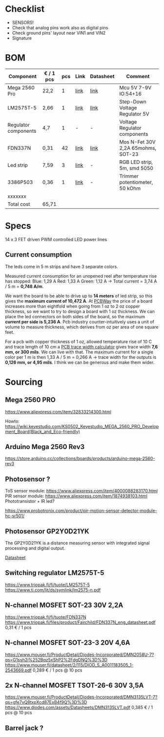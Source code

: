 # Checklist

* SENSORS!
* Check that analog pins work also as digital pins
* Check ground pins' layout near VIN1 and VIN2
* Signature

# BOM

| Component     | € / 1 pcs | pcs | Link | Datasheet | Comment |
|---------------|-----------|-----|------|-----------|---------|
| Mega 2560 Pro | 22,2      | 1   | [link](https://www.aliexpress.com/item/32833214300.html) | [link](https://ww1.microchip.com/downloads/aemDocuments/documents/OTH/ProductDocuments/DataSheets/ATmega640-1280-1281-2560-2561-Datasheet-DS40002211A.pdf) | Mcu 5V 7-9V IO:54+16 |
| LM2575T-5  | 2,66      | 1   | [link](https://www.triopak.fi/fi/tuote/LM2575T-5) | [link](https://www.ti.com/lit/ds/symlink/lm2575-n.pdf) | Step-Down Voltage Regulator 5V |
| Regulator components  | 4,7      | 1   | - | - | Voltage Regulator components |
| FDN337N       | 0,31      | 42  | [link](https://www.triopak.fi/fi/tuote/FDN337N) | [link](https://www.triopak.fi/files/product/Fairchild/FDN337N_eng_datasheet.pdf) | Mos N-Fet 30V 2,2A 65mohms, SOT-23 |
| Led strip     | 7,59      | 3   | [link](https://www.aliexpress.com/item/32903257649.html) | - | RGB LED strip, 5m, smd 5050 |
| 3386P503      | 0,36      | 1   | [link](https://www.triopak.fi/fi/tuote/3386P503) | - | Trimmer potentiometer, 50 kOhm
| xxxxxxx       |           |     |   |   |   |
| Total cost    | 65,71     |     |   |   |   |

# Specs

14 x 3 FET driven PWM controlled LED power lines

## Current consumption

The leds come in 5 m strips and have 3 separate colors.

Measured current consumption for an unopened reel after temperature rise has stopped:
Blue: 1,29 A
Red: 1,33 A
Green: 1,12 A 
-> Total current = 3,74 A / 5 m = **0,748 A/m**.

We want the board to be able to drive up to **14 meters** of led strip, so this gives the **maximum current of 10,472 A**. At [PCBWay](https://www.pcbway.com) the price of a board increases more than eightfold when going from 1 oz to 2 oz copper thickness, so we want to try to design a board with 1 oz thickness. We can place the led connectors on both sides of the board, so the maximum **current per side is 5,236 A**. Pcb industry counter-intuitively uses a unit of volume to measure thickness, which derives from oz per area of one square feet. 

For a pcb with copper thickness of 1 oz, allowed temperature rise of 10 C and trace length of 10 cm a [PCB trace width calculator](https://www.4pcb.com/trace-width-calculator.html) gives trace width **7,6 mm, or 300 mils**. We can live with that. The maximum current for a single color per 1 m is then 1,33 A / 5 m = 0,266 A -> trace width for the outputs is **0,126 mm, or 4,95 mils**. I think we can be generous and make them wider.

# Sourcing

## Mega 2560 PRO

https://www.aliexpress.com/item/32833214300.html

Howto: https://wiki.keyestudio.com/KS0502_Keyestudio_MEGA_2560_PRO_Development_Board(Black_and_Eco-friendly)

## Arduino Mega 2560 Rev3

https://store.arduino.cc/collections/boards/products/arduino-mega-2560-rev3

## Photosensor ?

ToS sensor module: https://www.aliexpress.com/item/4000088283170.html
PIR sensor module: https://www.aliexpress.com/item/1874938103.html
Phototransistor + IR led?

https://www.probotronix.com/product/pir-motion-sensor-detector-module-hc-sr501/

## Photosensor GP2Y0D21YK

The GP2Y0D21YK is a distance measuring sensor with integrated signal processing and digital output.

[Datasheet](https://media.digikey.com/pdf/Data%20Sheets/Sharp%20PDFs/GP2Y0D21YK.pdf)

## Switching regulator LM2575T-5

https://www.triopak.fi/fi/tuote/LM2575T-5
https://www.ti.com/lit/ds/symlink/lm2575-n.pdf

## N-channel MOSFET SOT-23 30V 2,2A

https://www.triopak.fi/fi/tuote/FDN337N
https://www.triopak.fi/files/product/Fairchild/FDN337N_eng_datasheet.pdf
0,31 € / 1 pcs

## N-channel MOSFET SOT-23-3 20V 4,6A

https://www.mouser.fi/ProductDetail/Diodes-Incorporated/DMN2058U-7?qs=G1ssh2j%252Bqz5xShP2%2FdgDNQ%3D%3D
https://www.mouser.fi/datasheet/2/115/DIOD_S_A0011183505_1-2543669.pdf
0,289 € / 1 pcs @ 10 pcs

## 2x N-channel MOSFET TSOT-26-6 30V 3,5A

https://www.mouser.fi/ProductDetail/Diodes-Incorporated/DMN3135LVT-7?qs=gfe7vQ8txpXcd87ExB4f9Q%3D%3D
https://www.diodes.com/assets/Datasheets/DMN3135LVT.pdf
0,385 € / 1 pcs @ 10 pcs

## Barrel jack ?

